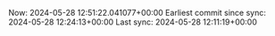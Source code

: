 Now: 2024-05-28 12:51:22.041077+00:00 Earliest commit since sync: 2024-05-28 12:24:13+00:00 Last sync: 2024-05-28 12:11:19+00:00
